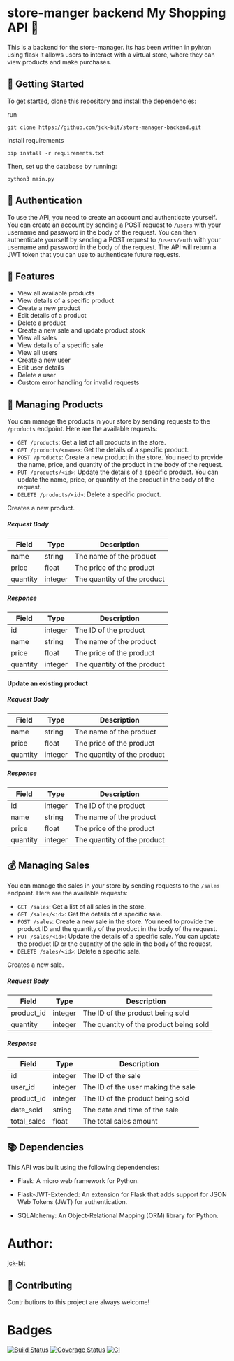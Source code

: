 # store-manger backend   My Shopping API 🛒
 This is a backend for the store-manager. its has been written in pyhton using flask it allows users to interact with a virtual store, where they can view products and make purchases.


## 🚀 Getting Started

To get started, clone this repository and install the dependencies:

run
```
git clone https://github.com/jck-bit/store-manager-backend.git
```
install requirements

```
pip install -r requirements.txt
```
Then, set up the database by running:

```
python3 main.py
```

## 🔑 Authentication

To use the API, you need to create an account and authenticate yourself. You can create an account by sending a POST request to `/users` with your username and password in the body of the request. You can then authenticate yourself by sending a POST request to `/users/auth` with your username and password in the body of the request. The API will return a JWT token that you can use to authenticate future requests.

## 🎯 Features

- View all available products
- View details of a specific product
- Create a new product
- Edit details of a product
- Delete a product
- Create a new sale and update product stock
- View all sales
- View details of a specific sale
- View all users
- Create a new user
- Edit user details
- Delete a user
- Custom error handling for invalid requests


## 🛒 Managing Products
You can manage the products in your store by sending requests to the `/products` endpoint. Here are the available requests:

- `GET /products`: Get a list of all products in the store.
- `GET /products/<name>`: Get the details of a specific product.
- `POST /products`: Create a new product in the store. You need to provide the name, price, and quantity of the product in the body of the request.
- `PUT /products/<id>`: Update the details of a specific product. You can update the name, price, or quantity of the product in the body of the request.
- `DELETE /products/<id>`: Delete a specific product.


Creates a new product.

##### Request Body

| Field      | Type    | Description          |
| ---------- | ------- | -------------------- |
| name       | string  | The name of the product |
| price      | float   | The price of the product |
| quantity   | integer | The quantity of the product |


##### Response

| Field      | Type    | Description          |
| ---------- | ------- | -------------------- |
| id         | integer | The ID of the product  |
| name       | string  | The name of the product |
| price      | float   | The price of the product |
| quantity   | integer | The quantity of the product |

#### Update an existing product

##### Request Body

| Field      | Type    | Description          |
| ---------- | ------- | -------------------- |
| name       | string  | The name of the product |
| price      | float   | The price of the product |
| quantity   | integer | The quantity of the product |

##### Response

| Field      | Type    | Description          |
| ---------- | ------- | -------------------- |
| id         | integer | The ID of the product  |
| name       | string  | The name of the product |
| price      | float   | The price of the product |
| quantity   | integer | The quantity of the product |

## 💰 Managing Sales
You can manage the sales in your store by sending requests to the `/sales` endpoint. Here are the available requests:

- `GET /sales`: Get a list of all sales in the store.
- `GET /sales/<id>`: Get the details of a specific sale.
- `POST /sales`: Create a new sale in the store. You need to provide the product ID and the quantity of the product in the body of the request.
- `PUT /sales/<id>`: Update the details of a specific sale. You can update the product ID or the quantity of the sale in the body of the request.
- `DELETE /sales/<id>`: Delete a specific sale.

Creates a new sale.

##### Request Body

| Field      | Type    | Description          |
| ---------- | ------- | -------------------- |
| product_id | integer | The ID of the product being sold |
| quantity   | integer | The quantity of the product being sold |

##### Response

| Field      | Type    | Description          |
| ---------- | ------- | -------------------- |
| id         | integer | The ID of the sale  |
| user_id    | integer | The ID of the user making the sale |
| product_id | integer | The ID of the product being sold |
| date_sold  | string  | The date and time of the sale |
| total_sales| float   | The total sales amount |

## 📚 Dependencies

This API was built using the following dependencies:

- Flask: A micro web framework for Python.

- Flask-JWT-Extended: An extension for Flask that adds support for JSON Web Tokens (JWT) for authentication.
- SQLAlchemy: An Object-Relational Mapping (ORM) library for Python.


# Author: 
 [jck-bit](https://github.com/jck-bit)


## 📌 Contributing

Contributions to this project are always welcome!

# Badges

[![Build Status](https://app.travis-ci.com/jck-bit/store_backend-prototype.svg?branch=master)](https://app.travis-ci.com/jck-bit/store_backend-prototype)
[![Coverage Status](https://coveralls.io/repos/github/jck-bit/store_backend-prototype/badge.svg?branch=master)](https://coveralls.io/github/jck-bit/store_backend-prototype?branch=master)
[![CI](https://github.com/jck-bit/store_backend-prototype/actions/workflows/main.yml/badge.svg)](https://github.com/jck-bit/store_backend-prototype/actions/workflows/main.yml)
